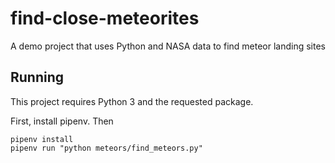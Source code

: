 # find-close-meteorites
A demo project that uses Python and NASA data to find meteor landing sites

## Running

This project requires Python 3 and the requested package.

First, install pipenv. Then

```
pipenv install
pipenv run "python meteors/find_meteors.py"
```
